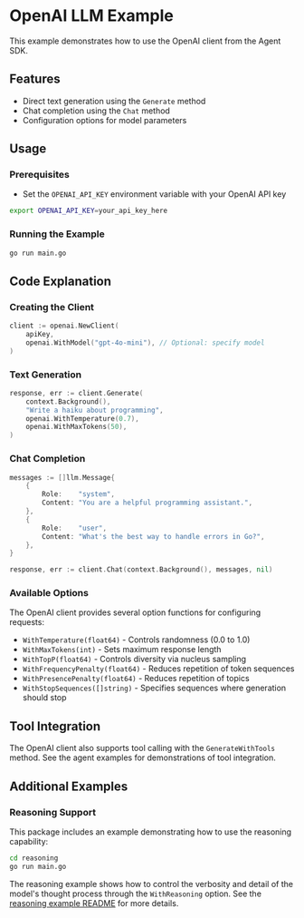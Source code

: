# OpenAI LLM Example

This example demonstrates how to use the OpenAI client from the Agent SDK.

## Features

- Direct text generation using the `Generate` method
- Chat completion using the `Chat` method
- Configuration options for model parameters

## Usage

### Prerequisites

- Set the `OPENAI_API_KEY` environment variable with your OpenAI API key

```bash
export OPENAI_API_KEY=your_api_key_here
```

### Running the Example

```bash
go run main.go
```

## Code Explanation

### Creating the Client

```go
client := openai.NewClient(
    apiKey,
    openai.WithModel("gpt-4o-mini"), // Optional: specify model
)
```

### Text Generation

```go
response, err := client.Generate(
    context.Background(),
    "Write a haiku about programming",
    openai.WithTemperature(0.7),
    openai.WithMaxTokens(50),
)
```

### Chat Completion

```go
messages := []llm.Message{
    {
        Role:    "system",
        Content: "You are a helpful programming assistant.",
    },
    {
        Role:    "user",
        Content: "What's the best way to handle errors in Go?",
    },
}

response, err := client.Chat(context.Background(), messages, nil)
```

### Available Options

The OpenAI client provides several option functions for configuring requests:

- `WithTemperature(float64)` - Controls randomness (0.0 to 1.0)
- `WithMaxTokens(int)` - Sets maximum response length
- `WithTopP(float64)` - Controls diversity via nucleus sampling
- `WithFrequencyPenalty(float64)` - Reduces repetition of token sequences
- `WithPresencePenalty(float64)` - Reduces repetition of topics
- `WithStopSequences([]string)` - Specifies sequences where generation should stop

## Tool Integration

The OpenAI client also supports tool calling with the `GenerateWithTools` method. See the agent examples for demonstrations of tool integration.

## Additional Examples

### Reasoning Support

This package includes an example demonstrating how to use the reasoning capability:

```bash
cd reasoning
go run main.go
```

The reasoning example shows how to control the verbosity and detail of the model's thought process through the `WithReasoning` option. See the [reasoning example README](reasoning/README.md) for more details.
